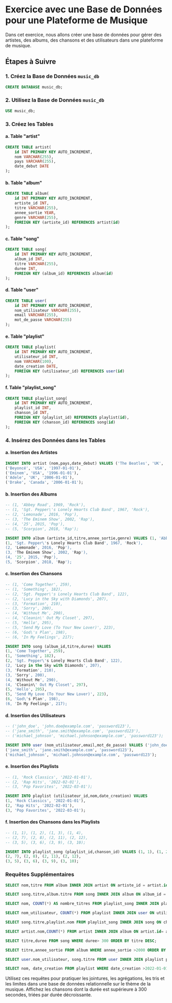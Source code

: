 # Exercice avec une Base de Données pour une Plateforme de Musique

Dans cet exercice, nous allons créer une base de données pour gérer des artistes, des albums, des chansons et des utilisateurs dans une plateforme de musique.

## Étapes à Suivre

### 1. Créez la Base de Données `music_db`
```sql
CREATE DATABASE music_db;
```

### 2. Utilisez la Base de Données `music_db`
```sql
USE music_db;
```

### 3. Créez les Tables

#### a. Table "artist"
```sql
CREATE TABLE artist(
    id INT PRIMARY KEY AUTO_INCREMENT,
    nom VARCHAR(255),
    pays VARCHAR(255),
    date_debut DATE
);
```

#### b. Table "album"
```sql
CREATE TABLE album(
    id INT PRIMARY KEY AUTO_INCREMENT,
    artiste_id INT,
    titre VARCHAR(255),
    annee_sortie YEAR,
    genre VARCHAR(255),
    FOREIGN KEY (artiste_id) REFERENCES artist(id)
);
```

#### c. Table "song"
```sql
CREATE TABLE song(
    id INT PRIMARY KEY AUTO_INCREMENT,
    album_id INT,
    titre VARCHAR(255),
    duree INT,
    FOREIGN KEY (album_id) REFERENCES album(id)
);
```

#### d. Table "user"
```sql
CREATE TABLE user(
    id INT PRIMARY KEY AUTO_INCREMENT,
    nom_utilisateur VARCHAR(255),
    email VARCHAR(255),
    mot_de_passe VARCHAR(255)
);
```

#### e. Table "playlist"
```sql
CREATE TABLE playlist(
    id INT PRIMARY KEY AUTO_INCREMENT,
    utilisateur_id INT,
    nom VARCHAR(100),
    date_creation DATE,
    FOREIGN KEY (utilisateur_id) REFERENCES user(id)
);
```

#### f. Table "playlist_song"
```sql
CREATE TABLE playlist_song(
    id INT PRIMARY KEY AUTO_INCREMENT,
    playlist_id INT,
    chanson_id INT,
    FOREIGN KEY (playlist_id) REFERENCES playlist(id),
    FOREIGN KEY (chanson_id) REFERENCES song(id)
);
```

### 4. Insérez des Données dans les Tables

#### a. Insertion des Artistes

<!-- ```sql
('The Beatles', 'UK', '1960-01-01'),
('Beyoncé', 'USA', '1997-01-01'),
('Eminem', 'USA', '1996-01-01'),
('Adele', 'UK', '2006-01-01'),
('Drake', 'Canada', '2006-01-01');
``` -->

```sql
INSERT INTO artist (nom,pays,date_debut) VALUES ('The Beatles', 'UK', '1960-01-01'),
('Beyoncé', 'USA', '1997-01-01'),
('Eminem', 'USA', '1996-01-01'),
('Adele', 'UK', '2006-01-01'),
('Drake', 'Canada', '2006-01-01');
```

#### b. Insertion des Albums

```sql
-- (1, 'Abbey Road', 1969, 'Rock'),
-- (1, 'Sgt. Pepper\'s Lonely Hearts Club Band', 1967, 'Rock'),
-- (2, 'Lemonade', 2016, 'Pop'),
-- (3, 'The Eminem Show', 2002, 'Rap'),
-- (4, '25', 2015, 'Pop'),
-- (5, 'Scorpion', 2018, 'Rap');
```

```sql
INSERT INTO album (artiste_id,titre,annee_sortie,genre) VALUES (1, 'Abbey Road', 1969, 'Rock'),
(1, 'Sgt. Pepper\'s Lonely Hearts Club Band', 1967, 'Rock'),
(2, 'Lemonade', 2016, 'Pop'),
(3, 'The Eminem Show', 2002, 'Rap'),
(4, '25', 2015, 'Pop'),
(5, 'Scorpion', 2018, 'Rap');
```

#### c. Insertion des Chansons

```sql
-- (1, 'Come Together', 259),
-- (1, 'Something', 182),
-- (2, 'Sgt. Pepper\'s Lonely Hearts Club Band', 122),
-- (2, 'Lucy in the Sky with Diamonds', 207),
-- (3, 'Formation', 210),
-- (3, 'Sorry', 200),
-- (4, 'Without Me', 290),
-- (4, 'Cleanin\' Out My Closet', 297),
-- (5, 'Hello', 295),
-- (5, 'Send My Love (To Your New Lover)', 223),
-- (6, 'God\'s Plan', 198),
-- (6, 'In My Feelings', 217);
```

```sql
INSERT INTO song (album_id,titre,duree) VALUES
(1, 'Come Together', 259),
(1, 'Something', 182),
(2, 'Sgt. Pepper\'s Lonely Hearts Club Band', 122),
(2, 'Lucy in the Sky with Diamonds', 207),
(3, 'Formation', 210),
(3, 'Sorry', 200),
(4, 'Without Me', 290),
(4, 'Cleanin\' Out My Closet', 297),
(5, 'Hello', 295),
(5, 'Send My Love (To Your New Lover)', 223),
(6, 'God\'s Plan', 198),
(6, 'In My Feelings', 217);
```

#### d. Insertion des Utilisateurs

```sql
-- ('john_doe', 'john.doe@example.com', 'password123'),
-- ('jane_smith', 'jane.smith@example.com', 'password123'),
-- ('michael_johnson', 'michael.johnson@example.com', 'password123');
```

```sql
INSERT INTO user (nom_utilisateur,email,mot_de_passe) VALUES ('john_doe', 'john.doe@example.com', 'password123'),
('jane_smith', 'jane.smith@example.com', 'password123'),
('michael_johnson', 'michael.johnson@example.com', 'password123');
```
#### e. Insertion des Playlists

```sql
-- (1, 'Rock Classics', '2022-01-01'),
-- (2, 'Rap Hits', '2022-02-01'),
-- (3, 'Pop Favorites', '2022-03-01');
```

```sql
INSERT INTO playlist (utilisateur_id,nom,date_creation) VALUES
(1, 'Rock Classics', '2022-01-01'),
(2, 'Rap Hits', '2022-02-01'),
(3, 'Pop Favorites', '2022-03-01');
```

#### f. Insertion des Chansons dans les Playlists

```sql
-- (1, 1), (1, 2), (1, 3), (1, 4),
-- (2, 7), (2, 8), (2, 11), (2, 12),
-- (3, 5), (3, 6), (3, 9), (3, 10);
```

```sql
INSERT INTO playlist_song (playlist_id,chanson_id) VALUES (1, 1), (1, 2), (1, 3), (1, 4),
(2, 7), (2, 8), (2, 11), (2, 12),
(3, 5), (3, 6), (3, 9), (3, 10);

```
### Requêtes Supplémentaires

<!--? 1. Affichez les albums et leurs artistes respectifs. -->
```sql
SELECT nom,titre FROM album INNER JOIN artist ON artiste_id = artist.id;
```

<!--? 2. Affichez les chansons et leurs albums respectifs, triées par titre de chanson. -->
```sql
SELECT song.titre,album.titre FROM song INNER JOIN album ON album_id = album.id ORDER BY song.titre;
```

<!--? 3. Affichez les playlists et le nombre de chansons dans chaque playlist, triées par nom de playlist. -->
```sql
SELECT nom, COUNT(*) AS nombre_titres FROM playlist_song INNER JOIN playlist ON playlist_id = playlist.id GROUP BY playlist.nom;
```

<!--? 4. Affichez les utilisateurs et le nombre de playlists qu'ils ont créées. -->
```sql
SELECT nom_utilisateur, COUNT(*) FROM playlist INNER JOIN user ON utilisateur_id = user.id GROUP BY playlist.id;
```

<!--? 5. Affichez les chansons d'une playlist spécifique, triées par titre de chanson. -->
```sql
SELECT song.titre,playlist.nom FROM playlist_song INNER JOIN song ON chanson_id = song.id INNER JOIN playlist ON playlist_id = playlist.id WHERE nom='Rock Classics'ORDER BY song.titre;
```

<!--? 6. Affichez les artistes avec le nombre total de chansons qu'ils ont. -->
```sql
SELECT artist.nom,COUNT(*) FROM artist INNER JOIN album ON artist.id= album.artiste_id INNER JOIN song ON album.artiste_id=song.id GROUP BY artist.nom;
```

<!--? 7. Affichez les chansons dont la durée est supérieure à 300 secondes, triées par durée décroissante. -->
```sql
SELECT titre,duree FROM song WHERE duree> 300 ORDER BY titre DESC;
```

<!--? 8. Affichez les albums sortis après l'année 2000, triés par année de sortie. -->
```sql
SELECT titre,annee_sortie FROM album WHERE annee_sortie >2000 ORDER BY annee_sortie;
```
<!--? 9. Affichez les utilisateurs et les chansons qu'ils ont dans leurs playlists, triées par nom d'utilisateur. -->
```sql
SELECT user.nom_utilisateur, song.titre FROM user INNER JOIN playlist pl ON user.id=pl.utilisateur_id INNER JOIN playlist_song pls ON pls.playlist_id=pl.id INNER JOIN song ON pls.chanson_id=song.id ORDER BY user.nom_utilisateur;
```
<!--? 10. Affichez les playlists créées après le 1er janvier 2022, triées par date de création. -->
```sql
SELECT nom, date_creation FROM playlist WHERE date_creation >2022-01-01 ORDER BY date_creation;
```

Utilisez ces requêtes pour pratiquer les jointures, les agrégations, les tris et les limites dans une base de données relationnelle sur le thème de la musique.
Affichez les chansons dont la durée est supérieure à 300 secondes, triées par durée décroissante.